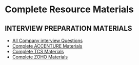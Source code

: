 # Complete Resource Materials

## INTERVIEW PREPARATION MATERIALS
- [All Company interview Questions](https://drive.google.com/drive/folders/1NC5wLHUMUye5_5zHzSgTgXDUdVmh43ZU)
- [Complete ACCENTURE Materials](https://drive.google.com/drive/folders/1oMtiEzBmKhDloSHmbujvB9LV0WtJ0VQq?usp=drive_link)
- [Complete TCS Materials](https://drive.google.com/drive/folders/1I8QqnzZonRewbSnUMyfC9-tRduEJ4gyB)
- [Complete ZOHO Materials](https://drive.google.com/drive/folders/1EtXkhhxviVc_orwQk78wAwav-cut63Yr)
